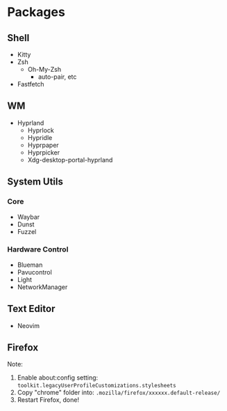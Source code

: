 # Packages
## Shell
* Kitty
* Zsh
  * Oh-My-Zsh
    * auto-pair, etc
* Fastfetch
## WM
* Hyprland
  * Hyprlock
  * Hypridle
  * Hyprpaper
  * Hyprpicker
  * Xdg-desktop-portal-hyprland
## System Utils
### Core
* Waybar
* Dunst
* Fuzzel
### Hardware Control
* Blueman
* Pavucontrol
* Light
* NetworkManager
## Text Editor
* Neovim
## Firefox
Note:
1. Enable about:config setting:
`toolkit.legacyUserProfileCustomizations.stylesheets`
2. Copy "chrome" folder into: 
`.mozilla/firefox/xxxxxx.default-release/`
3. Restart Firefox, done!


